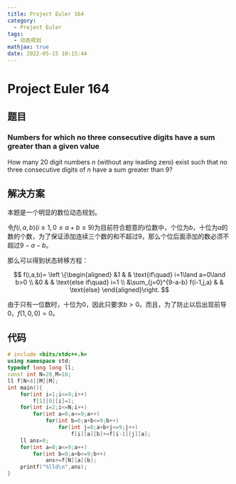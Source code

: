 ```yaml
---
title: Project Euler 164
category:
  - Project Euler
tags:
  - 动态规划
mathjax: true
date: 2022-05-15 10:15:44
---
```


<escape><!-- more --></escape>

# Project Euler 164

## 题目

### Numbers for which no three consecutive digits have a sum greater than a given value

How many $20$ digit numbers $n$ (without any leading zero) exist such that no three consecutive digits of $n$ have a sum greater than $9$?

## 解决方案

本题是一个明显的数位动态规划。

令$f(i,a,b)(i\ge 1,0\le a+b\le 9)$为目前符合题意的$i$位数中，个位为$b$，十位为$a$的数的个数，为了保证添加连续三个数的和不超过$9$，那么个位后面添加的数必须不超过$9-a-b$。

那么可以得到状态转移方程：

$$
f(i,a,b)=
\left \{\begin{aligned}
  &1  & & \text{if\quad} i=1\land a=0\land b>0 \\
  &0 & & \text{else if\quad} i=1 \\
  &\sum_{j=0}^{9-a-b} f(i-1,j,a) & & \text{else}
\end{aligned}\right.
$$

由于只有一位数时，十位为$0$，因此只要求$b>0$。而且，为了防止以后出现前导$0$，$f(1,0,0)=0$。

## 代码

```C++
# include <bits/stdc++.h>
using namespace std;
typedef long long ll;
const int N=20,M=10;
ll f[N+4][M][M];
int main(){
    for(int i=1;i<=9;i++)
        f[1][0][i]=1;
    for(int i=2;i<=N;i++)
        for(int a=0;a<=9;a++)
            for(int b=0;a+b<=9;b++)
                for(int j=0;a+b+j<=9;j++)
                    f[i][a][b]+=f[i-1][j][a];
    ll ans=0;
    for(int a=0;a<=9;a++)
        for(int b=0;a+b<=9;b++)
            ans+=f[N][a][b];
    printf("%lld\n",ans);
}

```
